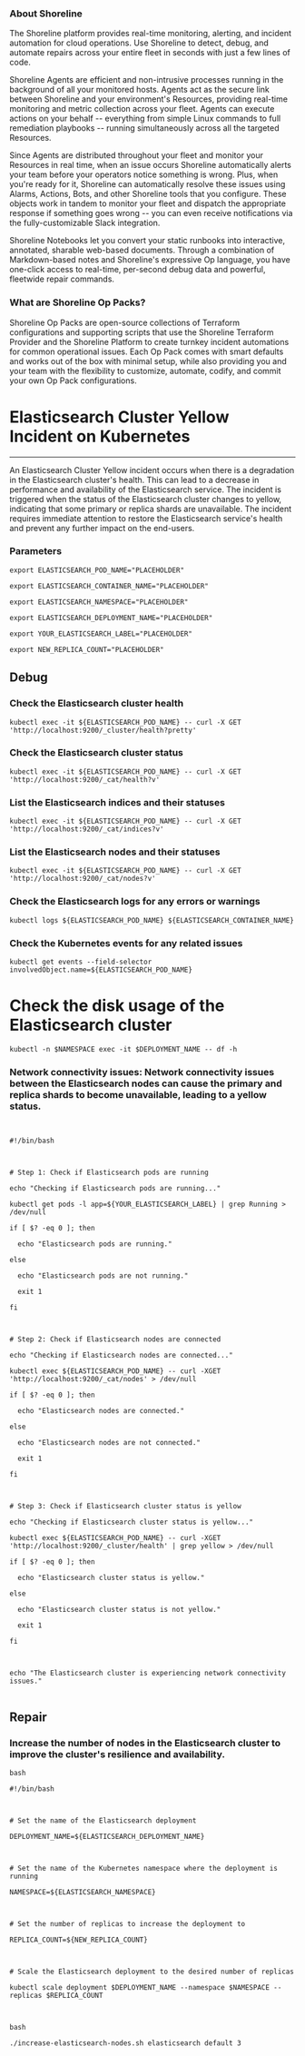 
### About Shoreline
The Shoreline platform provides real-time monitoring, alerting, and incident automation for cloud operations. Use Shoreline to detect, debug, and automate repairs across your entire fleet in seconds with just a few lines of code.

Shoreline Agents are efficient and non-intrusive processes running in the background of all your monitored hosts. Agents act as the secure link between Shoreline and your environment's Resources, providing real-time monitoring and metric collection across your fleet. Agents can execute actions on your behalf -- everything from simple Linux commands to full remediation playbooks -- running simultaneously across all the targeted Resources.

Since Agents are distributed throughout your fleet and monitor your Resources in real time, when an issue occurs Shoreline automatically alerts your team before your operators notice something is wrong. Plus, when you're ready for it, Shoreline can automatically resolve these issues using Alarms, Actions, Bots, and other Shoreline tools that you configure. These objects work in tandem to monitor your fleet and dispatch the appropriate response if something goes wrong -- you can even receive notifications via the fully-customizable Slack integration.

Shoreline Notebooks let you convert your static runbooks into interactive, annotated, sharable web-based documents. Through a combination of Markdown-based notes and Shoreline's expressive Op language, you have one-click access to real-time, per-second debug data and powerful, fleetwide repair commands.

### What are Shoreline Op Packs?
Shoreline Op Packs are open-source collections of Terraform configurations and supporting scripts that use the Shoreline Terraform Provider and the Shoreline Platform to create turnkey incident automations for common operational issues. Each Op Pack comes with smart defaults and works out of the box with minimal setup, while also providing you and your team with the flexibility to customize, automate, codify, and commit your own Op Pack configurations.

# Elasticsearch Cluster Yellow Incident on Kubernetes
---

An Elasticsearch Cluster Yellow incident occurs when there is a degradation in the Elasticsearch cluster's health. This can lead to a decrease in performance and availability of the Elasticsearch service. The incident is triggered when the status of the Elasticsearch cluster changes to yellow, indicating that some primary or replica shards are unavailable. The incident requires immediate attention to restore the Elasticsearch service's health and prevent any further impact on the end-users.

### Parameters
```shell
export ELASTICSEARCH_POD_NAME="PLACEHOLDER"

export ELASTICSEARCH_CONTAINER_NAME="PLACEHOLDER"

export ELASTICSEARCH_NAMESPACE="PLACEHOLDER"

export ELASTICSEARCH_DEPLOYMENT_NAME="PLACEHOLDER"

export YOUR_ELASTICSEARCH_LABEL="PLACEHOLDER"

export NEW_REPLICA_COUNT="PLACEHOLDER"
```

## Debug

### Check the Elasticsearch cluster health
```shell
kubectl exec -it ${ELASTICSEARCH_POD_NAME} -- curl -X GET 'http://localhost:9200/_cluster/health?pretty'
```

### Check the Elasticsearch cluster status
```shell
kubectl exec -it ${ELASTICSEARCH_POD_NAME} -- curl -X GET 'http://localhost:9200/_cat/health?v'
```

### List the Elasticsearch indices and their statuses
```shell
kubectl exec -it ${ELASTICSEARCH_POD_NAME} -- curl -X GET 'http://localhost:9200/_cat/indices?v'
```

### List the Elasticsearch nodes and their statuses
```shell
kubectl exec -it ${ELASTICSEARCH_POD_NAME} -- curl -X GET 'http://localhost:9200/_cat/nodes?v'
```

### Check the Elasticsearch logs for any errors or warnings
```shell
kubectl logs ${ELASTICSEARCH_POD_NAME} ${ELASTICSEARCH_CONTAINER_NAME}
```

### Check the Kubernetes events for any related issues
```shell
kubectl get events --field-selector involvedObject.name=${ELASTICSEARCH_POD_NAME}
```

# Check the disk usage of the Elasticsearch cluster
```shell
kubectl -n $NAMESPACE exec -it $DEPLOYMENT_NAME -- df -h
```

### Network connectivity issues: Network connectivity issues between the Elasticsearch nodes can cause the primary and replica shards to become unavailable, leading to a yellow status.
```shell


#!/bin/bash



# Step 1: Check if Elasticsearch pods are running

echo "Checking if Elasticsearch pods are running..."

kubectl get pods -l app=${YOUR_ELASTICSEARCH_LABEL} | grep Running > /dev/null

if [ $? -eq 0 ]; then

  echo "Elasticsearch pods are running."

else

  echo "Elasticsearch pods are not running."

  exit 1

fi



# Step 2: Check if Elasticsearch nodes are connected

echo "Checking if Elasticsearch nodes are connected..."

kubectl exec ${ELASTICSEARCH_POD_NAME} -- curl -XGET 'http://localhost:9200/_cat/nodes' > /dev/null

if [ $? -eq 0 ]; then

  echo "Elasticsearch nodes are connected."

else

  echo "Elasticsearch nodes are not connected."

  exit 1

fi



# Step 3: Check if Elasticsearch cluster status is yellow

echo "Checking if Elasticsearch cluster status is yellow..."

kubectl exec ${ELASTICSEARCH_POD_NAME} -- curl -XGET 'http://localhost:9200/_cluster/health' | grep yellow > /dev/null

if [ $? -eq 0 ]; then

  echo "Elasticsearch cluster status is yellow."

else

  echo "Elasticsearch cluster status is not yellow."

  exit 1

fi



echo "The Elasticsearch cluster is experiencing network connectivity issues."


```

## Repair

### Increase the number of nodes in the Elasticsearch cluster to improve the cluster's resilience and availability.
```shell
bash

#!/bin/bash



# Set the name of the Elasticsearch deployment

DEPLOYMENT_NAME=${ELASTICSEARCH_DEPLOYMENT_NAME}



# Set the name of the Kubernetes namespace where the deployment is running

NAMESPACE=${ELASTICSEARCH_NAMESPACE}



# Set the number of replicas to increase the deployment to

REPLICA_COUNT=${NEW_REPLICA_COUNT}



# Scale the Elasticsearch deployment to the desired number of replicas

kubectl scale deployment $DEPLOYMENT_NAME --namespace $NAMESPACE --replicas $REPLICA_COUNT



bash

./increase-elasticsearch-nodes.sh elasticsearch default 3


```